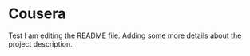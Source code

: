 # Cousera
Test
I am editing the README file. Adding some more details about the project description.
